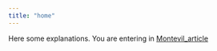 ```yaml
---
title: "home"
---
```


Here some explanations. You are entering in [Montevil_article](readings/Montevil_article.md)
